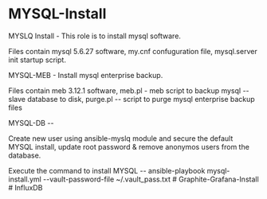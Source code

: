 ﻿# MYSQL-Install


MYSLQ Install - This role is to install mysql software. 

Files contain mysql 5.6.27 software, my.cnf confuguration file, mysql.server init startup script.

MYSQL-MEB - Install mysql enterprise backup. 

Files contain meb 3.12.1 software,  meb.pl - meb script to backup mysql --slave database to disk, purge.pl -- script to purge mysql enterprise backup files

MYSQL-DB -- 

Create new user using ansible-myslq module and secure the default MYSQL install, update root password & remove anonymos users from the database. 

Execute the command to install MYSQL -- ansible-playbook mysql-install.yml --vault-password-file ~/.vault_pass.txt
#   G r a p h i t e - G r a f a n a - I n s t a l l  
 #   I n f l u x D B  
 